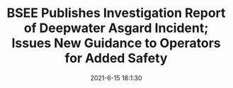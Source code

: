 ---
"title": "BSEE Publishes Investigation Report of Deepwater Asgard Incident;  Issues New Guidance to Operators for Added Safety"
"date": "2021-6-15 18:1:30"
"feed_name": "BSEE"
"feed_website": "https://www.bsee.gov/"
"feed_rss": "https://www.bsee.gov/feed/news-items/rss.xml"
"link": "https://www.bsee.gov/newsroom/latest-news/statements-and-releases/press-releases/bsee-publishes-investigation-report-of"
"file": "_posts/2021-6-15-18-1-30_BSEE_ba56c21c97692b663a569c00139a973a7d0fd335.md"
"accident": "0"
"drilling": "0"
"dead": "0"
"injured": "0"
---